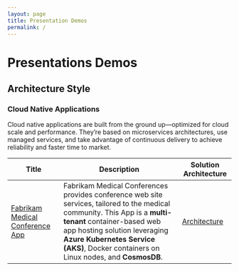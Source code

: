 ```yaml
---
layout: page
title: Presentation Demos
permalink: /
---
```


# Presentations Demos

## Architecture Style

### Cloud Native Applications

Cloud native applications are built from the ground up—optimized for cloud scale and performance. They’re based on microservices architectures, use managed services, and take advantage of continuous delivery to achieve reliability and faster time to market.

| Title                                                                                                                        | Description                                                                                                                                                                                                                                                                                                                                                                                                   | Solution Architecture                                                                                                                       |
|----------------------------------------------------------------------------------------------------------------------------- |-------------------------------------------------------------------------------------------------------------------------------------------------------------------------------------------------------------------------------------------------------------------------------------------------------------------------------------------------------------------------------------------------------------- |-------------------------------------------------------------------------------------------------------------------------------------------- |
| [Fabrikam Medical Conference App](https://github.com/Evilazaro/Cloud-Native-Applications "Fabrikam Medical Conference App")  | Fabrikam Medical Conferences provides conference web site services, tailored to the medical community. This App is a **multi-tenant** container-based web app hosting solution leveraging **Azure Kubernetes Service (AKS)**, Docker containers on Linux nodes, and **CosmosDB**.  | [Architecture](https://github.com/Evilazaro/Cloud-Native-Applications/blob/main/Hands-on%20lab/media/solution-topology.png "Architecture")  |
